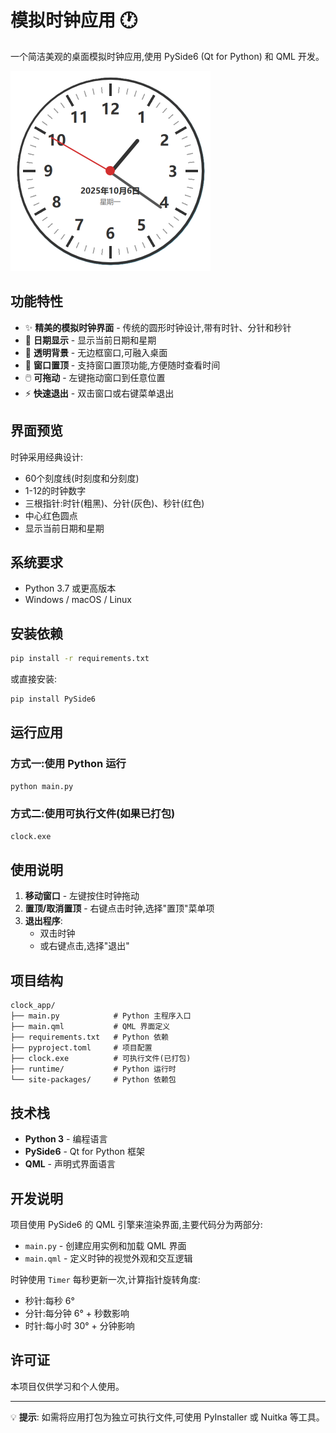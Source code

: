 # 模拟时钟应用 🕐

一个简洁美观的桌面模拟时钟应用,使用 PySide6 (Qt for Python) 和 QML 开发。

<img src="./assets/image-20251006132108825.png" alt="image-20251006132108825" style="zoom:50%;" />

## 功能特性

- ✨ **精美的模拟时钟界面** - 传统的圆形时钟设计,带有时针、分针和秒针
- 📅 **日期显示** - 显示当前日期和星期
- 🎨 **透明背景** - 无边框窗口,可融入桌面
- 📌 **窗口置顶** - 支持窗口置顶功能,方便随时查看时间
- 🖱️ **可拖动** - 左键拖动窗口到任意位置
- ⚡ **快速退出** - 双击窗口或右键菜单退出

## 界面预览

时钟采用经典设计:
- 60个刻度线(时刻度和分刻度)
- 1-12的时钟数字
- 三根指针:时针(粗黑)、分针(灰色)、秒针(红色)
- 中心红色圆点
- 显示当前日期和星期

## 系统要求

- Python 3.7 或更高版本
- Windows / macOS / Linux

## 安装依赖

```bash
pip install -r requirements.txt
```

或直接安装:

```bash
pip install PySide6
```

## 运行应用

### 方式一:使用 Python 运行

```bash
python main.py
```

### 方式二:使用可执行文件(如果已打包)

```bash
clock.exe
```

## 使用说明

1. **移动窗口** - 左键按住时钟拖动
2. **置顶/取消置顶** - 右键点击时钟,选择"置顶"菜单项
3. **退出程序**:
   - 双击时钟
   - 或右键点击,选择"退出"

## 项目结构

```
clock_app/
├── main.py            # Python 主程序入口
├── main.qml           # QML 界面定义
├── requirements.txt   # Python 依赖
├── pyproject.toml     # 项目配置
├── clock.exe          # 可执行文件(已打包)
├── runtime/           # Python 运行时
└── site-packages/     # Python 依赖包
```

## 技术栈

- **Python 3** - 编程语言
- **PySide6** - Qt for Python 框架
- **QML** - 声明式界面语言

## 开发说明

项目使用 PySide6 的 QML 引擎来渲染界面,主要代码分为两部分:

- `main.py` - 创建应用实例和加载 QML 界面
- `main.qml` - 定义时钟的视觉外观和交互逻辑

时钟使用 `Timer` 每秒更新一次,计算指针旋转角度:
- 秒针:每秒 6°
- 分针:每分钟 6° + 秒数影响
- 时针:每小时 30° + 分钟影响

## 许可证

本项目仅供学习和个人使用。

---

💡 **提示**: 如需将应用打包为独立可执行文件,可使用 PyInstaller 或 Nuitka 等工具。
